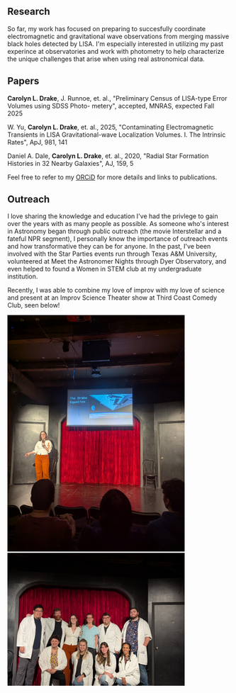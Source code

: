 ## Research

So far, my work has focused on preparing to succesfully coordinate electromagnetic and gravitational wave observations from merging massive black holes detected by LISA. I'm especially interested in utilizing my past experince at observatories and work with photometry to help characterize the unique challenges that arise when using real astronomical data. 

## Papers

<b>Carolyn L. Drake</b>, J. Runnoe, et. al., "Preliminary Census of LISA-type Error Volumes using SDSS Photo-
metery", accepted, MNRAS, expected Fall 2025

W. Yu, <b>Carolyn L. Drake</b>, et. al., 2025, "Contaminating Electromagnetic Transients in LISA Gravitational-wave 
Localization Volumes. I. The Intrinsic Rates", ApJ, 981, 141

Daniel A. Dale, <b>Carolyn L. Drake</b>, et. al., 2020, "Radial Star Formation Histories in 32 Nearby
Galaxies", AJ, 159, 5

Feel free to refer to my [ORCiD](https://orcid.org/0009-0006-1022-5627) for more details and links to publications.

## Outreach

I love sharing the knowledge and education I've had the privlege to gain over the years with as many people as possible. As someone who's interest in Astronomy began through public outreach (the movie Interstellar and a fateful NPR segment), I personally know the importance of outreach events and how transformative they can be for anyone. In the past, I've been involved with the Star Parties events run through Texas A&M University, volunteered at Meet the Astronomer Nights through Dyer Observatory, and even helped to found a Women in STEM club at my undergraduate institution. 

Recently, I was able to combine my love of improv with my love of science and present at an Improv Science Theater show at Third Coast Comedy Club, seen below!


<p float="left">
  <img src="ist_presenting_photo.jpeg" width="400" />
  <img src="ist_group_photo.jpeg" width="400" /> 
</p>

